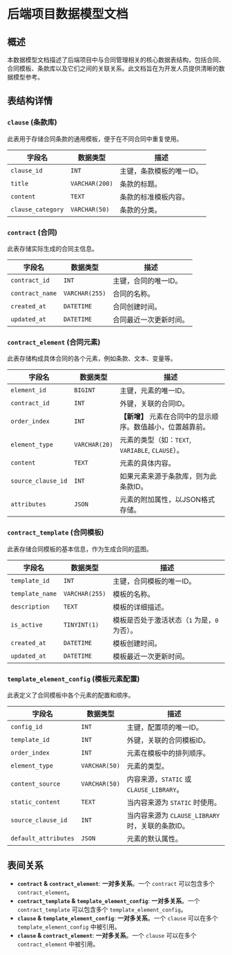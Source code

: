 # 后端项目数据模型文档

## 概述

本数据模型文档描述了后端项目中与合同管理相关的核心数据表结构，包括合同、合同模板、条款库以及它们之间的关联关系。此文档旨在为开发人员提供清晰的数据模型参考。

## 表结构详情

### `clause` (条款库)

此表用于存储合同条款的通用模板，便于在不同合同中重复使用。



| **字段名**        | **数据类型**   | **描述**                 |
| ----------------- | -------------- | ------------------------ |
| `clause_id`       | `INT`          | 主键，条款模板的唯一ID。 |
| `title`           | `VARCHAR(200)` | 条款的标题。             |
| `content`         | `TEXT`         | 条款的标准模板内容。     |
| `clause_category` | `VARCHAR(50)`  | 条款的分类。             |

### `contract` (合同)

此表存储实际生成的合同主信息。

| **字段名**      | **数据类型**   | **描述**               |
| --------------- | -------------- | ---------------------- |
| `contract_id`   | `INT`          | 主键，合同的唯一ID。   |
| `contract_name` | `VARCHAR(255)` | 合同的名称。           |
| `created_at`    | `DATETIME`     | 合同创建时间。         |
| `updated_at`    | `DATETIME`     | 合同最近一次更新时间。 |

### `contract_element` (合同元素)

此表存储构成具体合同的各个元素，例如条款、文本、变量等。

| **字段名**         | **数据类型**  | **描述**                                                    |
| ------------------ | ------------- | ----------------------------------------------------------- |
| `element_id`       | `BIGINT`      | 主键，元素的唯一ID。                                        |
| `contract_id`      | `INT`         | 外键，关联的合同ID。                                        |
| `order_index`      | `INT`         | **【新增】** 元素在合同中的显示顺序。数值越小，位置越靠前。 |
| `element_type`     | `VARCHAR(20)` | 元素的类型（如：`TEXT`, `VARIABLE`, `CLAUSE`）。            |
| `content`          | `TEXT`        | 元素的具体内容。                                            |
| `source_clause_id` | `INT`         | 如果元素来源于条款库，则为此条款ID。                        |
| `attributes`       | `JSON`        | 元素的附加属性，以JSON格式存储。                            |

### `contract_template` (合同模板)

此表存储合同模板的基本信息，作为生成合同的蓝图。

| **字段名**      | **数据类型**   | **描述**                                     |
| --------------- | -------------- | -------------------------------------------- |
| `template_id`   | `INT`          | 主键，合同模板的唯一ID。                     |
| `template_name` | `VARCHAR(255)` | 模板的名称。                                 |
| `description`   | `TEXT`         | 模板的详细描述。                             |
| `is_active`     | `TINYINT(1)`   | 模板是否处于激活状态（`1` 为是，`0` 为否）。 |
| `created_at`    | `DATETIME`     | 模板创建时间。                               |
| `updated_at`    | `DATETIME`     | 模板最近一次更新时间。                       |

### `template_element_config` (模板元素配置)

此表定义了合同模板中各个元素的配置和顺序。

| **字段名**           | **数据类型**  | **描述**                                         |
| -------------------- | ------------- | ------------------------------------------------ |
| `config_id`          | `INT`         | 主键，配置项的唯一ID。                           |
| `template_id`        | `INT`         | 外键，关联的合同模板ID。                         |
| `order_index`        | `INT`         | 元素在模板中的排列顺序。                         |
| `element_type`       | `VARCHAR(50)` | 元素的类型。                                     |
| `content_source`     | `VARCHAR(50)` | 内容来源，`STATIC` 或 `CLAUSE_LIBRARY`。         |
| `static_content`     | `TEXT`        | 当内容来源为 `STATIC` 时使用。                   |
| `source_clause_id`   | `INT`         | 当内容来源为 `CLAUSE_LIBRARY` 时，关联的条款ID。 |
| `default_attributes` | `JSON`        | 元素的默认属性。                                 |

## 表间关系

- **`contract` & `contract_element`**: **一对多关系**。一个 `contract` 可以包含多个 `contract_element`。
- **`contract_template` & `template_element_config`**: **一对多关系**。一个 `contract_template` 可以包含多个 `template_element_config`。
- **`clause` & `template_element_config`**: **一对多关系**。一个 `clause` 可以在多个 `template_element_config` 中被引用。
- **`clause` & `contract_element`**: **一对多关系**。一个 `clause` 可以在多个 `contract_element` 中被引用。